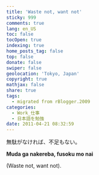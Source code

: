 ```yaml
---
title: 'Waste not, want not'
sticky: 999
comments: true
lang: en_US
toc: false
tocOpen: true
indexing: true
home_posts_tag: false
top: false
donate: false
swiper: false
geolocation: 'Tokyo, Japan'
copyright: true
mathjax: false
share: true
tags:
  - migrated from rBlogger.2009
categories:
  - Work_仕事
  - 日本語を勉強
date: 2011-04-21 08:32:59
---
```


 無駄がなければ、不足もない。
 
 **Muda ga nakereba, fusoku mo nai**
 
 (Waste not, want not).
 